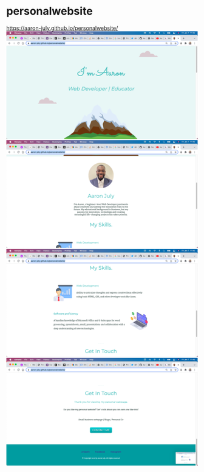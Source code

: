 # personalwebsite
https://aaron-july.github.io/personalwebsite/
![](images/Screenshot10.png)
![](images/Screenshot9.png)
![](images/Screenshot8.png)
![](images/Screenshot7.png)
